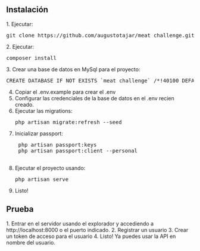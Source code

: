 <h2>Instalación</h2>
1. Ejecutar:
    <pre>git clone https://github.com/augustotajar/meat_challenge.git</pre>
2. Ejecutar:
    <pre>composer install</pre>
3. Crear una base de datos en MySql para el proyecto:
    <pre>CREATE DATABASE IF NOT EXISTS `meat_challenge` /*!40100 DEFAULT CHARACTER SET utf8 */;</pre>

4. Copiar el .env.example para crear el .env
5. Configurar las credenciales de la base de datos en el .env recien creado.
6. Ejecutar las migrations:
    <pre>php artisan migrate:refresh --seed</pre>
7. Inicializar passport:
    <pre>
    php artisan passport:keys
    php artisan passport:client --personal
    </pre>
8. Ejecutar el proyecto usando:
    <pre>php artisan serve</pre>
9. Listo!

<h2>Prueba</h2>
1. Entrar en el servidor usando el explorador y accediendo a http://localhost:8000 o el puerto indicado.
2. Registrar un usuario
3. Crear un token de acceso para el usuario
4. Listo! Ya puedes usar la API en nombre del usuario.